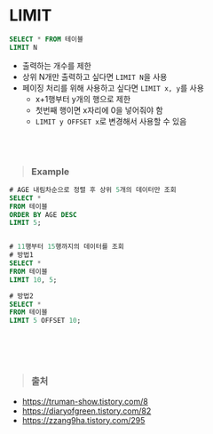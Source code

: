# LIMIT
```sql
SELECT * FROM 테이블
LIMIT N
```
- 출력하는 개수를 제한
- 상위 N개만 출력하고 싶다면 ```LIMIT N```을 사용
- 페이징 처리를 위해 사용하고 싶다면 ```LIMIT x, y```를 사용
  - x+1행부터 y개의 행으로 제한
  - 첫번째 행이면 x자리에 0을 넣어줘야 함
  - ```LIMIT y OFFSET x```로 변경해서 사용할 수 있음

<br><br>

> ### Example
```sql
# AGE 내림차순으로 정렬 후 상위 5개의 데이터만 조회
SELECT *
FROM 테이블
ORDER BY AGE DESC
LIMIT 5;


# 11행부터 15행까지의 데이터를 조회
# 방법1
SELECT *
FROM 테이블
LIMIT 10, 5;

# 방법2
SELECT *
FROM 테이블
LIMIT 5 OFFSET 10;
```

<br><br><br>

> ### 출처
- https://truman-show.tistory.com/8
- https://diaryofgreen.tistory.com/82
- https://zzang9ha.tistory.com/295
